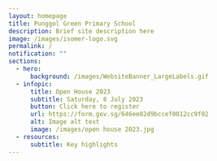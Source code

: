 ```yaml
---
layout: homepage
title: Punggol Green Primary School
description: Brief site description here
image: /images/isomer-logo.svg
permalink: /
notification: ""
sections:
  - hero:
      background: /images/WebsiteBanner_LargeLabels.gif
  - infopic:
      title: Open House 2023
      subtitle: Saturday, 8 July 2023
      button: Click here to register
      url: https://form.gov.sg/646ee02d9bccef0012cc9f02
      alt: Image alt text
      image: /images/open house 2023.jpg
  - resources:
      subtitle: Key highlights
---
```

